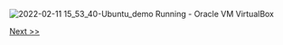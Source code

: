 ![2022-02-11 15_53_40-Ubuntu_demo  Running  - Oracle VM VirtualBox](https://user-images.githubusercontent.com/55657279/153584376-13a6e809-f8f1-4538-87c7-586671350e90.png)

[Next >>](/1_installing_Linux/23.md)
